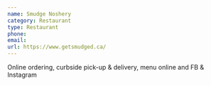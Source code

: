 ```yaml
---
name: Smudge Noshery
category: Restaurant
type: Restaurant
phone: 
email: 
url: https://www.getsmudged.ca/
---
```


Online ordering, curbside pick-up & delivery, menu online and FB & Instagram